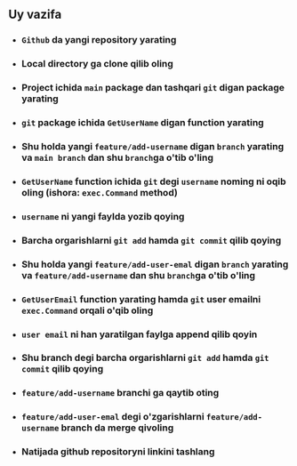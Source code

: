 ## Uy vazifa

* ### `Github` da yangi repository yarating
* ###  Local directory ga clone qilib oling
* ###  Project ichida `main` package dan tashqari `git` digan package yarating
* ###  `git` package ichida `GetUserName` digan function yarating
* ###  Shu holda yangi `feature/add-username` digan `branch` yarating va `main branch` dan shu `branch`ga o'tib o'ling
* ###  `GetUserName` function ichida `git` degi `username` noming ni oqib oling (ishora: `exec.Command` method)
* ### `username` ni yangi faylda yozib qoying
* ###  Barcha orgarishlarni `git add` hamda `git commit` qilib qoying
* ###  Shu holda yangi `feature/add-user-emal` digan `branch` yarating va `feature/add-username` dan shu `branch`ga o'tib o'ling
* ### `GetUserEmail` function yarating hamda `git` user emailni `exec.Command` orqali o'qib oling
* ### `user email` ni han yaratilgan faylga append qilib qoyin
* ###  Shu branch degi barcha orgarishlarni `git add` hamda `git commit` qilib qoying
* ###  `feature/add-username` branchi ga qaytib oting
* ###  `feature/add-user-emal` degi o'zgarishlarni `feature/add-username` branch da merge qivoling
* ###  Natijada github repositoryni linkini tashlang

